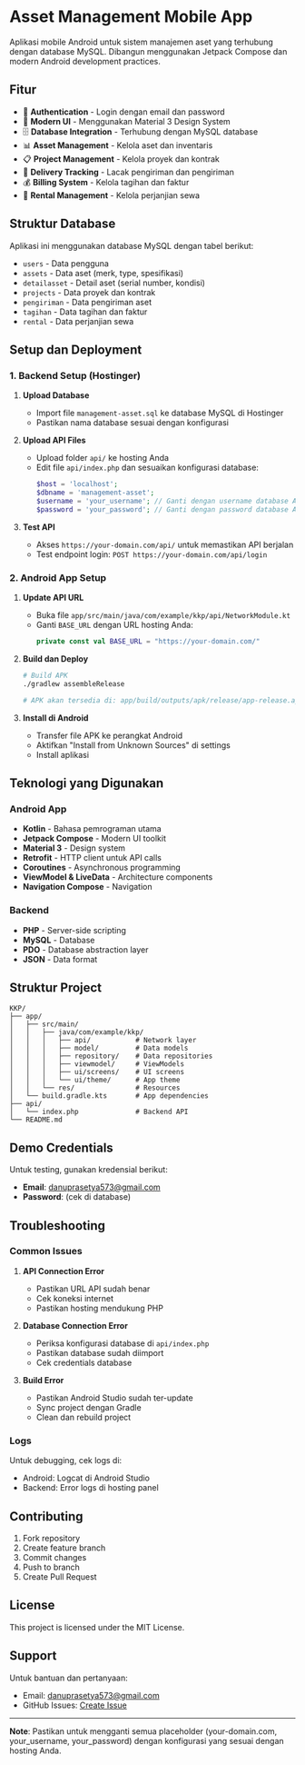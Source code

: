 # Asset Management Mobile App

Aplikasi mobile Android untuk sistem manajemen aset yang terhubung dengan database MySQL. Dibangun menggunakan Jetpack Compose dan modern Android development practices.

## Fitur

- 🔐 **Authentication** - Login dengan email dan password
- 📱 **Modern UI** - Menggunakan Material 3 Design System
- 🗄️ **Database Integration** - Terhubung dengan MySQL database
- 📊 **Asset Management** - Kelola aset dan inventaris
- 📋 **Project Management** - Kelola proyek dan kontrak
- 🚚 **Delivery Tracking** - Lacak pengiriman dan pengiriman
- 💰 **Billing System** - Kelola tagihan dan faktur
- 🔄 **Rental Management** - Kelola perjanjian sewa

## Struktur Database

Aplikasi ini menggunakan database MySQL dengan tabel berikut:

- `users` - Data pengguna
- `assets` - Data aset (merk, type, spesifikasi)
- `detailasset` - Detail aset (serial number, kondisi)
- `projects` - Data proyek dan kontrak
- `pengiriman` - Data pengiriman aset
- `tagihan` - Data tagihan dan faktur
- `rental` - Data perjanjian sewa

## Setup dan Deployment

### 1. Backend Setup (Hostinger)

1. **Upload Database**
   - Import file `management-asset.sql` ke database MySQL di Hostinger
   - Pastikan nama database sesuai dengan konfigurasi

2. **Upload API Files**
   - Upload folder `api/` ke hosting Anda
   - Edit file `api/index.php` dan sesuaikan konfigurasi database:
     ```php
     $host = 'localhost';
     $dbname = 'management-asset';
     $username = 'your_username'; // Ganti dengan username database Anda
     $password = 'your_password'; // Ganti dengan password database Anda
     ```

3. **Test API**
   - Akses `https://your-domain.com/api/` untuk memastikan API berjalan
   - Test endpoint login: `POST https://your-domain.com/api/login`

### 2. Android App Setup

1. **Update API URL**
   - Buka file `app/src/main/java/com/example/kkp/api/NetworkModule.kt`
   - Ganti `BASE_URL` dengan URL hosting Anda:
     ```kotlin
     private const val BASE_URL = "https://your-domain.com/"
     ```

2. **Build dan Deploy**
   ```bash
   # Build APK
   ./gradlew assembleRelease
   
   # APK akan tersedia di: app/build/outputs/apk/release/app-release.apk
   ```

3. **Install di Android**
   - Transfer file APK ke perangkat Android
   - Aktifkan "Install from Unknown Sources" di settings
   - Install aplikasi

## Teknologi yang Digunakan

### Android App
- **Kotlin** - Bahasa pemrograman utama
- **Jetpack Compose** - Modern UI toolkit
- **Material 3** - Design system
- **Retrofit** - HTTP client untuk API calls
- **Coroutines** - Asynchronous programming
- **ViewModel & LiveData** - Architecture components
- **Navigation Compose** - Navigation

### Backend
- **PHP** - Server-side scripting
- **MySQL** - Database
- **PDO** - Database abstraction layer
- **JSON** - Data format

## Struktur Project

```
KKP/
├── app/
│   ├── src/main/
│   │   ├── java/com/example/kkp/
│   │   │   ├── api/           # Network layer
│   │   │   ├── model/         # Data models
│   │   │   ├── repository/    # Data repositories
│   │   │   ├── viewmodel/     # ViewModels
│   │   │   ├── ui/screens/    # UI screens
│   │   │   └── ui/theme/      # App theme
│   │   └── res/               # Resources
│   └── build.gradle.kts       # App dependencies
├── api/
│   └── index.php              # Backend API
└── README.md
```

## Demo Credentials

Untuk testing, gunakan kredensial berikut:
- **Email**: danuprasetya573@gmail.com
- **Password**: (cek di database)

## Troubleshooting

### Common Issues

1. **API Connection Error**
   - Pastikan URL API sudah benar
   - Cek koneksi internet
   - Pastikan hosting mendukung PHP

2. **Database Connection Error**
   - Periksa konfigurasi database di `api/index.php`
   - Pastikan database sudah diimport
   - Cek credentials database

3. **Build Error**
   - Pastikan Android Studio sudah ter-update
   - Sync project dengan Gradle
   - Clean dan rebuild project

### Logs

Untuk debugging, cek logs di:
- Android: Logcat di Android Studio
- Backend: Error logs di hosting panel

## Contributing

1. Fork repository
2. Create feature branch
3. Commit changes
4. Push to branch
5. Create Pull Request

## License

This project is licensed under the MIT License.

## Support

Untuk bantuan dan pertanyaan:
- Email: danuprasetya573@gmail.com
- GitHub Issues: [Create Issue](https://github.com/your-repo/issues)

---

**Note**: Pastikan untuk mengganti semua placeholder (your-domain.com, your_username, your_password) dengan konfigurasi yang sesuai dengan hosting Anda. 